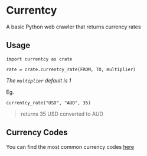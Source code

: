 # Currentcy
A basic Python web crawler that returns currency rates 

## Usage
```
import currentcy as crate

rate = crate.currentcy_rate(FROM, TO, multiplier)
```
*The `multiplier` default is 1* 

Eg.
```
currentcy_rate("USD", "AUD", 35)
```
> returns 35 USD converted to AUD

## Currency Codes 
You can find the most common currency codes [here](https://gist.github.com/gitryder/9b550eac061cb6c1980c1573ec011817)
